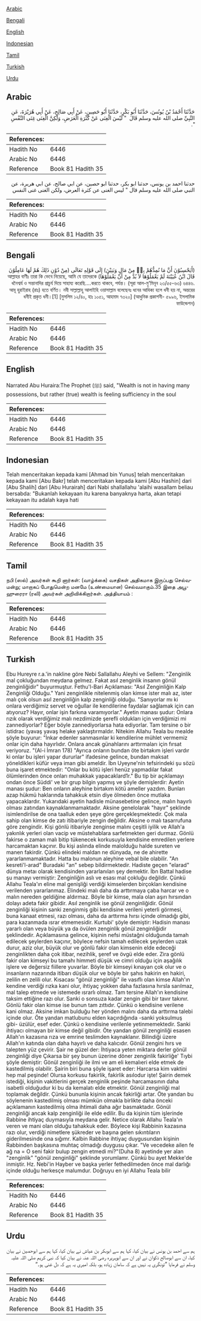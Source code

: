 [Arabic](#arabic)

[Bengali](#bengali)

[English](#english)

[Indonesian](#indonesian)

[Tamil](#tamil)

[Turkish](#turkish)

[Urdu](#urdu)

## Arabic


<div dir="rtl" lang="ar" style={{fontSize:'larger',backgroundColor:'#f8f9fa',padding:20}}>
حَدَّثَنَا أَحْمَدُ بْنُ يُونُسَ، حَدَّثَنَا أَبُو بَكْرٍ، حَدَّثَنَا أَبُو حَصِينٍ، عَنْ أَبِي صَالِحٍ، عَنْ أَبِي هُرَيْرَةَ، عَنِ النَّبِيِّ صلى الله عليه وسلم قَالَ ‏ "‏ لَيْسَ الْغِنَى عَنْ كَثْرَةِ الْعَرَضِ، وَلَكِنَّ الْغِنَى غِنَى النَّفْسِ ‏"‏‏.‏
</div>
<div style={{backgroundColor:'#f8f9fa',padding:20, marginBottom: 10}}><table> <thead> <tr> <th>References:</th> <th></th> </tr> </thead> <tbody><tr><td>Hadith No</td><td>6446</td></tr><tr><td>Arabic No</td><td>6446</td></tr><tr><td>Reference</td><td>Book 81 Hadith 35</td></tr></tbody></table></div>


<div dir="rtl" lang="ar" style={{fontSize:'larger',backgroundColor:'#f8f9fa',padding:20}}>
حدثنا احمد بن يونس، حدثنا ابو بكر، حدثنا ابو حصين، عن ابي صالح، عن ابي هريرة، عن النبي صلى الله عليه وسلم قال " ليس الغنى عن كثرة العرض، ولكن الغنى غنى النفس
</div>
<div style={{backgroundColor:'#f8f9fa',padding:20, marginBottom: 10}}><table> <thead> <tr> <th>References:</th> <th></th> </tr> </thead> <tbody><tr><td>Hadith No</td><td>6446</td></tr><tr><td>Arabic No</td><td>6446</td></tr><tr><td>Reference</td><td>Book 81 Hadith 35</td></tr></tbody></table></div>

## Bengali


<div dir="rtl" lang="bn" style={{fontSize:'larger',backgroundColor:'#f8f9fa',padding:20}}>
(أَيَحْسِبُوْنَ أَنَّ مَا نُمِدُّهُمْ بِهٖ مِنْ مَالٍ وَبَنِيْنَ) إِلَى قَوْلِهِ تَعَالَى (مِنْ دُوْنِ ذَلِكَ هُمْ لَهَا عَامِلُوْنَ قَالَ ابْنُ عُيَيْنَةَ لَمْ يَعْمَلُوْهَا لاَ بُدَّ مِنْ أَنْ يَعْمَلُوْهَا) আল্লাহর বাণীঃ তারা কি ভেবে নিয়েছে, আমি যে তাদেরকে ধনৈশ্বর্য ও সন্তানাদির প্রাচুর্য দিয়ে সাহায্য করেছি....করতে থাকবে, পর্যন্ত। (সূরা আল-মু’মিনূন ২৩/৫৫-৬৩) ৬৪৪৬. আবূ হুরাইরাহ (রাঃ) হতে বর্ণিত। নবী সাল্লাল্লাহু আলাইহি ওয়াসাল্লাম বলেছেনঃ ধনের আধিক্য হলে ধনী হয় না, অন্তরের ধনীই প্রকৃত ধনী।[1] [মুসলিম ১২/৪০, হাঃ ১০৫১, আহমাদ ৭৩২০] (আধুনিক প্রকাশনী- ৫৯৯৬, ইসলামিক ফাউন্ডেশন)
</div>
<div style={{backgroundColor:'#f8f9fa',padding:20, marginBottom: 10}}><table> <thead> <tr> <th>References:</th> <th></th> </tr> </thead> <tbody><tr><td>Hadith No</td><td>6446</td></tr><tr><td>Arabic No</td><td>6446</td></tr><tr><td>Reference</td><td>Book 81 Hadith 35</td></tr></tbody></table></div>

## English


<div dir="ltr" lang="en" style={{fontSize:'larger',backgroundColor:'#f8f9fa',padding:20}}>
Narrated Abu Huraira:The Prophet (ﷺ) said, "Wealth is not in having many possessions, but rather (true) wealth is feeling sufficiency in the soul
</div>
<div style={{backgroundColor:'#f8f9fa',padding:20, marginBottom: 10}}><table> <thead> <tr> <th>References:</th> <th></th> </tr> </thead> <tbody><tr><td>Hadith No</td><td>6446</td></tr><tr><td>Arabic No</td><td>6446</td></tr><tr><td>Reference</td><td>Book 81 Hadith 35</td></tr></tbody></table></div>

## Indonesian


<div dir="ltr" lang="id" style={{fontSize:'larger',backgroundColor:'#f8f9fa',padding:20}}>
Telah menceritakan kepada kami [Ahmad bin Yunus] telah menceritakan kepada kami [Abu Bakr] telah menceritakan kepada kami [Abu Hashin] dari [Abu Shalih] dari [Abu Hurairah] dari Nabi shallallahu 'alaihi wasallam beliau bersabda: "Bukanlah kekayaan itu karena banyaknya harta, akan tetapi kekayaan itu adalah kaya hati
</div>
<div style={{backgroundColor:'#f8f9fa',padding:20, marginBottom: 10}}><table> <thead> <tr> <th>References:</th> <th></th> </tr> </thead> <tbody><tr><td>Hadith No</td><td>6446</td></tr><tr><td>Arabic No</td><td>6446</td></tr><tr><td>Reference</td><td>Book 81 Hadith 35</td></tr></tbody></table></div>

## Tamil


<div dir="ltr" lang="ta" style={{fontSize:'larger',backgroundColor:'#f8f9fa',padding:20}}>
நபி (ஸல்) அவர்கள் கூறி னார்கள்: (வாழ்க்கை) வசதிகள் அதிகமாக இருப்பது செல்வமன்று; மாறாகப் போதுமென்ற மனமே (உண்மையான) செல்வமாகும்.35 இதை அபூஹுரைரா (ரலி) அவர்கள் அறிவிக்கிறார்கள். அத்தியாயம் :
</div>
<div style={{backgroundColor:'#f8f9fa',padding:20, marginBottom: 10}}><table> <thead> <tr> <th>References:</th> <th></th> </tr> </thead> <tbody><tr><td>Hadith No</td><td>6446</td></tr><tr><td>Arabic No</td><td>6446</td></tr><tr><td>Reference</td><td>Book 81 Hadith 35</td></tr></tbody></table></div>

## Turkish


<div dir="ltr" lang="tr" style={{fontSize:'larger',backgroundColor:'#f8f9fa',padding:20}}>
Ebu Hureyre r.a.'in nakline göre Nebi Sallallahu Aleyhi ve Sellem: "Zenginlik mal çokluğundan meydana gelmez. Fakat asıl zenginlik insanın gönül zenginliğidir" buyurmuştur. Fethu'l-Bari Açıklaması: "Asıl Zenginliğin Kalp Zenginliği Olduğu." Yani zenginlikle nitelenmiş olan kimse ister malı az, ister malı çok olsun asıl zenginliğin kalp zenginliği olduğu. "Sanıyorlar mı ki onlara verdiğimiz servet ve oğullar ile kendilerine faydalar sağlamak için can atıyoruz? Hayır, onlar işin farkına varamıyorlar." Ayetin manası şudur: Onlara rızık olarak verdiğimiz malı nezdimizde şerefli oldukları için verdiğimizi mi zannediyorlar? Eğer böyle zannediyorlarsa hata ediyorlar. Tam tersine o bir istidrac (yavaş yavaş helake yaklaştırmaldır. Nitekim Allahu Teala bu mealde şöyle buyurur: "İnkar edenler sanmasınlar ki kendilerine mühlet vermemiz onlar için daha hayırlıdır. Onlara ancak günahlarını arttırmaları için fırsat veriyoruz. "(Al-i İmran 178) "Ayrıca onların bundan öte birtakım işleri vardır ki onlar bu işleri yapar dururlar" ifadesine gelince, bundan maksat yöneldikleri küfür veya iman gibi ameldir. İbn Uyeyne'nin tefsirindeki şu sözü buna işaret etmektedir: "Onlar bu kötü işleri henüz yapmadılar fakat ölümlerinden önce onları muhakkak yapacaklard1r." Bu tip bir açıklamayı ondan önce Süddi' ve bir grup bilgin yapmış ve şöyle demişlerdir: Ayetin manası şudur: Ben onların aleyhine birtakım kötü ameller yazdım. Bunları azap hükmü haklarında tahakkuk etsin diye ölmeden önce mutlaka yapacaklardır. Yukarıdaki ayetin hadisle münasebetine gelince, malın hayırlı olması zatından kaynaklanmamaktadır. Aksine genelolarak "hayır" şeklinde isimlendirilse de ona taalluk eden şeye göre gerçekleşmektedir. Çok mala sahip olan kimse de zatı itibariyle zengin değildir. Aksine o malı tasarrufuna göre zengindir. Kişi gönlü itibariyle zenginse malını çeşitli iyilik ve Allah'a yakınlık yerleri olan vacip ve müstehablara sarfetmekten geri durmaz. Gönlü fakirse o zaman malı bitip tükenecek korkusuyla kendisine emredilen yerlere harcamaktan kaçınır. Bu kişi aslında elinde malolduğu halde sureten ve manen fakirdir. Çünkü elindeki maldan ne dünyada, ne de ahirette yararlanmamaktadır. Hatta bu malonun aleyhine vebal bile olabilir. "An kesreti'l-arad" Buradaki "an" sebep bildirmektedir. Hadiste geçen "elarad" dünya metaı olarak kendisinden yararlanılan şey demektir. İbn Battal hadise şu manayı vermiştir: Zenginliğin aslı ve esası mal çokluğu değildir. Çünkü Allahu Teala'ın eline mal genişliği verdiği kimselerden birçokları kendisine verilenden yararlanmaz. Elindeki malı daha da arttırmaya çaba harcar ve o malın nereden geldiğine aldırmaz. Böyle bir kimse, mala olan aşırı hırsından dolayı adeta fakir gibidir. Asıl zenginlik ise gönül zenginliğidir. Gönül zenginliği kişinin sanki zenginmiş gibi kendisine verileni yeterli görmesi, buna kanaat etmesi, razı olması, daha da arttırma hırsı içinde olmadığı gibi, para kazanmada ısrar etmemesidir. Kurtubi' şöyle demiştir: Hadisin manası yararlı olan veya büyük ya da övülen zenginlik gönül zenginliğidir şeklindedir. Açıklamasına gelince, kişinin nefsi müstağni olduğunda tamah edilecek şeylerden kaçınır, böylece nefsin tamah edilecek şeylerden uzak durur, aziz olur, büyük olur ve gönlü fakir olan kimsenin elde edeceği zenginlikten daha çok itibar, nezihlik, şeref ve övgü elde eder. Zira gönlü fakir olan kimseyi bu tamahı himmeti düşük ve cimri olduğu için aşağılık işlere ve değersiz fiillere yuvarlar. Böyle bir kimseyi kınayan çok olur ve o insanların nazarında itibarı düşük olur ve böyle bir şahıs hakirin en hakiri, zelilin en zelili olur. Kısacası "gönül zenginliği" ile vasıflı olan kimse Allah'ın kendine verdiği rızka kani olur, ihtiyaç yokken daha fazlasına hırsla sarılmaz, mal talep etmede ve istemede ısrarlı olmaz. Tam tersine Allah'ın kendisine taksim ettiğine razı olur. Sanki o sonsuza kadar zengin gibi bir tavır takınır. Gönlü fakir olan kimse ise bunun tam zıttıdır. Çünkü o kendisine verilene kani olmaz. Aksine imkan bulduğu her yönden malını daha da arttırma talebi içinde olur. Öte yandan matlubunu elden kaçırdığında -sanki yoksulmuş gibi- üzülür, esef eder. Çünkü o kendisine verilenle yetinmemektedir. Sanki ihtiyacı olmayan bir kimse değil gibidir. Öte yandan gönül zenginliği esasen Allah'ın kazasına rıza ve emrine teslimden kaynaklanır. Bilindiği üzere Allah'ın katında olan daha hayırlı ve daha kalıcıdır. Gönül zengini hırs ve talepten yüz çevirir. Şair ne güzel der: İhtiyaca yeten miktara derler gönül zenginliği diye Çıkarsa bir şey bunun üzerine döner zenginlik fakirliğe' Tıybi şöyle demiştir: Gönül zenginliği ile ilmi ve am eli kemalıeri elde etmek de kastedilmiş olabilir. Şairin biri buna şöyle işaret eder: Harcarsa kim vaktini hep mal peşinde! Olursa korkusu fakirlik, fakirlik asılodur işte! Şairin demek istediği, kişinin vakitlerini gerçek zenginlik peşinde harcamasının daha isabetli olduğudur ki bu da kemalatı elde etmektir. Gönül zenginliği mal toplamak değildir. Çünkü bununla kişinin ancak fakirliği artar. Öte yandan bu söylenenin kastedilmiş olması mümkün olmakla birlikte daha önceki açıklamanın kastedilmiş olma ihtimali daha ağır basmaktadır. Gönül zenginliği ancak kalp zenginliği ile elde edilir. Bu da kişinin tüm işlerinde Rabbine ihtiyaç duymasıyla meydana gelir. Netice olarak Allahu Teala'ın veren ve mani olan olduğu tahakkuk eder. Böylece kişi Rabbinin kazasına razı olur, verdiği nimetlere şükreder ve başına gelen sıkıntıların giderilmesinde ona sığımr. Kalbin Rabbine ihtiyaç duygusundan kişinin Rabbinden başkasına muhtaç olmadığı duygusu çıkar. "Ve vecedeke ailen fe ağ na = O seni fakir bulup zengin etmedi mi?"(Duha 8) ayetinde yer alan "zenginlik" "gönül zenginliği" şeklinde yorumlamr. Çünkü bu ayet Mekke'de inmiştir. Hz. Nebi'in Hayber ve başka yerler fethedilmeden önce mal darlığı içinde olduğu herkesçe malumdur. Doğruyu en iyi Allahu Teala bilir
</div>
<div style={{backgroundColor:'#f8f9fa',padding:20, marginBottom: 10}}><table> <thead> <tr> <th>References:</th> <th></th> </tr> </thead> <tbody><tr><td>Hadith No</td><td>6446</td></tr><tr><td>Arabic No</td><td>6446</td></tr><tr><td>Reference</td><td>Book 81 Hadith 35</td></tr></tbody></table></div>

## Urdu


<div dir="rtl" lang="ur" style={{fontSize:'larger',backgroundColor:'#f8f9fa',padding:20}}>
ہم سے احمد بن یونس نے بیان کیا، کہا ہم سے ابوبکر بن عیاش نے بیان کیا، کہا ہم سے ابوحصین نے بیان کیا، ان سے ابوصالح ذکوان نے اور ان سے ابوہریرہ رضی اللہ عنہ نے بیان کیا کہ نبی کریم صلی اللہ علیہ وسلم نے فرمایا ”تونگری یہ نہیں ہے کہ سامان زیادہ ہو، بلکہ امیری یہ ہے کہ دل غنی ہو۔“
</div>
<div style={{backgroundColor:'#f8f9fa',padding:20, marginBottom: 10}}><table> <thead> <tr> <th>References:</th> <th></th> </tr> </thead> <tbody><tr><td>Hadith No</td><td>6446</td></tr><tr><td>Arabic No</td><td>6446</td></tr><tr><td>Reference</td><td>Book 81 Hadith 35</td></tr></tbody></table></div>
